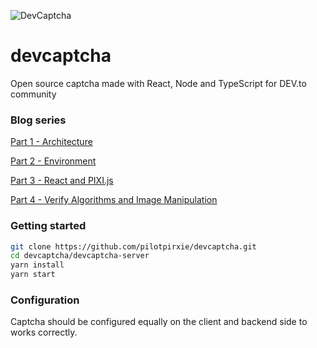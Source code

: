 ![DevCaptcha](https://i.imgur.com/9EhWrPx.png)

# devcaptcha
Open source captcha made with React, Node and TypeScript for DEV.to community 

### Blog series
[Part 1 - Architecture](https://dev.to/meatboy/create-your-own-captcha-with-react-node-part-1-architecture-1ho7)

[Part 2 - Environment](https://dev.to/meatboy/create-your-own-captcha-part-2-setup-typescript-webpack-and-react-254b)

[Part 3 - React and PIXI.js](https://dev.to/meatboy/create-your-own-captcha-part-3-canvas-13i8)

[Part 4 - Verify Algorithms and Image Manipulation](https://dev.to/meatboy/create-your-own-captcha-part-4-algorithm-node-typescript-react-53j3)

### Getting started
```bash
git clone https://github.com/pilotpirxie/devcaptcha.git
cd devcaptcha/devcaptcha-server
yarn install
yarn start
```

### Configuration
Captcha should be configured equally on the client and backend side to works correctly.
